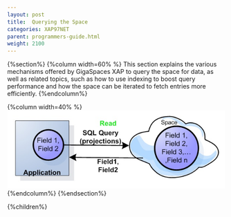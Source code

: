 ```yaml
---
layout: post
title:  Querying the Space
categories: XAP97NET
parent: programmers-guide.html
weight: 2100
---
```


{%section%}
{%column width=60% %}
This section explains the various mechanisms offered by GigaSpaces XAP to query the space for data, as well as related topics, such as how to use indexing to boost query performance and how the space can be iterated to fetch entries more efficiently.
{%endcolumn%}

{%column width=40% %}
![space-projections.jpg](/attachment_files/space-projections.jpg)
{%endcolumn%}
{%endsection%}


{%children%}